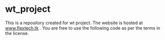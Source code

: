 # wt_project
This is a repository created for wt project.
The website is hosted at www.flextech.tk .
You are free to use the following code as per the terms in the license.
